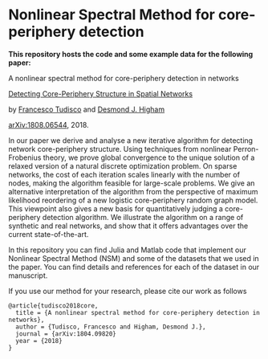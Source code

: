 # Nonlinear Spectral Method for core-periphery detection

**This repository hosts the code and some example data for the following paper:**

A nonlinear spectral method for core-periphery detection in networks

[Detecting Core-Periphery Structure in Spatial Networks](http://personal.strath.ac.uk/f.tudisco/publication/nonlinear_core-periphery/)

by [Francesco Tudisco](http://personal.strath.ac.uk/f.tudisco/) and [Desmond J. Higham](http://personal.strath.ac.uk/d.j.higham/)

[arXiv:1808.06544](https://arxiv.org/abs/1804.09820), 2018.


In our paper we derive and analyse a new iterative algorithm for detecting network core-periphery structure. Using techniques from nonlinear Perron-Frobenius theory, we prove global convergence to the unique solution of a relaxed version of a natural discrete optimization problem. On sparse networks, the cost of each iteration scales linearly with the number of nodes, making the algorithm feasible for large-scale problems. We give an alternative interpretation of the algorithm from the perspective of maximum likelihood reordering of a new logistic core-periphery
random graph model. This viewpoint also gives a new basis for quantitatively judging a core-periphery detection algorithm. We illustrate the algorithm on a range of synthetic and real networks, and show that it offers advantages over the current state-of-the-art.

In this repository you can find Julia and Matlab code that implement our Nonlinear Spectral Method (NSM) and some of the datasets that we used in the paper. You can find details and references for each of the dataset in our manuscript.

If you use our method for your research, please cite our work as follows
```
@article{tudisco2018core,
  title = {A nonlinear spectral method for core-periphery detection in networks},
  author = {Tudisco, Francesco and Higham, Desmond J.},
  journal = {arXiv:1804.09820}
  year = {2018}
}
```
